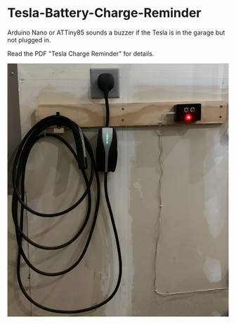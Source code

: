 # Tesla-Battery-Charge-Reminder
Arduino Nano or ATTiny85 sounds a buzzer if the Tesla is in the garage but not plugged in.

Read the PDF "Tesla Charge Reminder" for details.

![](Images/TeslaChargeReminder.JPG)
